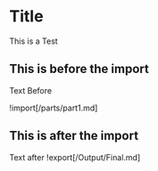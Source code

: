 # Title

This is a Test

## This is before the import

Text Before

!import[/parts/part1.md]

## This is after the import

Text after
!export[/Output/Final.md]